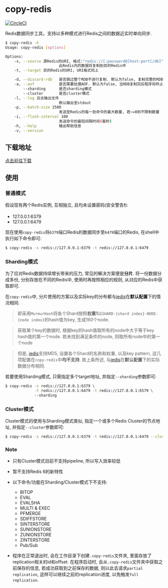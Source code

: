 # copy-redis

[![CircleCI](https://circleci.com/gh/maplestoria/copy-redis.svg?style=svg)](https://circleci.com/gh/maplestoria/copy-redis)

Redis数据同步工具，支持以多种模式进行Redis之间的数据近实时单向同步.

```bash
$ copy-redis -h
Usage: copy-redis [options]

Options:
    -s, --source 源Redis的URI, 格式:"redis://[:password@]host:port[/db]"
                        此Redis内的数据将复制到目的Redis中
    -t, --target 目的Redis的URI, URI格式同上

    -d, --discard-rdb   是否跳过整个RDB不进行复制. 默认为false, 复制完整的RDB
    -a, --aof           是否需要处理AOF. 默认为false, 当RDB复制完后程序将终止
        --sharding      是否sharding模式
        --cluster       是否cluster模式
    -l, --log 日志输出文件
                        默认输出至stdout
    -p, --batch-size 2500
                        发送至Redis的每一批命令的最大数量, 若<=0则不限制数量
    -i, --flush-interval 100
                        发送命令的最短间隔时间(毫秒)
    -h, --help          输出帮助信息
    -v, --version
```

## 下载地址

[点击前往下载](https://github.com/maplestoria/copy-redis/releases/latest)

## 使用

### 普通模式

假设现有两个Redis实例, 互相独立, 且均未设置密码(安全警告:heavy_exclamation_mark:):

- 127.0.0.1:6379
- 127.0.0.1:6479

现在使用`copy-redis`将`6379`端口Redis的数据同步至`6479`端口的Redis, 在shell中执行如下命令即可:

```bash
$ copy-redis -s redis://127.0.0.1:6379 -t redis://127.0.0.1:6479
```

### Sharding模式

为了应对Redis数据持续增长带来的压力, 常见的解决方案便是**分片**. 将一份数据分成多份, 分别存放在不同的Redis中, 使用时再按照相应的规则, 从对应的Redis中获取即可.

在`copy-redis`中, 分片使用的方案以及实际key的分布都与[jedis](https://github.com/xetorthio/jedis)在**默认配置**下的情况相同.

> 即采用`MurmurHash`将各个Shard按照**权重1**以`SHARD-{shard index}-NODE-{node index}`的hash值为key, 生成160个node.

> 获取某个key的数据时, 根据key的hash值取所有的node中大于等于key hash值的第一个node. 若未找到满足条件的node, 则取所有node中的第一个node

> 但是, [jedis](https://github.com/xetorthio/jedis)支持MD5, 设置各个Shard的名称和权重, 以及key pattern, 这几项配置在`copy-redis`中**均不支持**. 故上条所述, 与[jedis](https://github.com/xetorthio/jedis)在**默认配置**下的实际数据分布相同.

若要使用Sharding模式, 只需指定多个target地址, 并指定`--sharding`参数即可:

```bash
$ copy-redis -s redis://127.0.0.1:6379 \
             -t redis://127.0.0.1:6479 -t redis://127.0.0.1:6579 \ 
             --sharding
```

### Cluster模式

Cluster模式的使用与Sharding模式类似, 指定一个或多个Redis Cluster的节点地址, 并指定`--cluster`参数即可:

```bash
$ copy-redis -s redis://127.0.0.1:6379 -t redis://127.0.0.1:6479 --cluster
```

### Note

- 只有Cluster模式目前不支持pipeline, 所以写入效率较低

- 暂不支持Redis 6的新特性

- 以下命令/功能在Sharding/Cluster模式下不支持:
    - BITOP
    - EVAL
    - EVALSHA
    - MULTI & EXEC
    - PFMERGE
    - SDIFFSTORE
    - SINTERSTORE
    - SUNIONSTORE
    - ZUNIONSTORE
    - ZINTERSTORE
    - Pub/Sub
    
- 程序在正常退出时, 会在工作目录下创建`.copy-redis`文件夹, 里面存放了replication相关的id和offset.
 在程序启动时, 会从`.copy-redis`文件夹中获取之前保存的信息, 若成功获取到之前保存的数据, 则以此去请求`partial replication`,
 这样可以继续之前的replication进度, 以免触发`full replication`. 